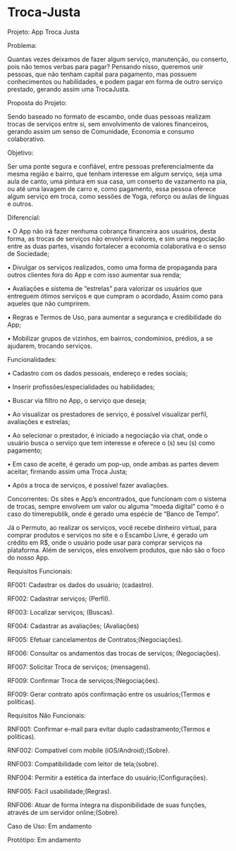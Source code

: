 # Troca-Justa

Projeto: App Troca Justa

Problema:

Quantas vezes deixamos de fazer algum serviço, manutenção, ou conserto, pois não temos verbas para pagar? Pensando nisso, queremos unir pessoas, que não tenham capital para pagamento, mas possuem conhecimentos ou habilidades, e podem pagar em forma de outro serviço prestado, gerando assim uma TrocaJusta.

Proposta do Projeto:

Sendo baseado no formato de escambo, onde duas pessoas realizam trocas de serviços entre si, sem envolvimento de valores financeiros, gerando assim um senso de Comunidade, Economia e consumo colaborativo.

Objetivo:

Ser uma ponte segura e confiável, entre pessoas preferencialmente da mesma região e bairro, que tenham interesse em algum serviço, seja uma aula de canto, uma pintura em sua casa, um conserto de vazamento na pia, ou até uma lavagem de carro e, como pagamento, essa pessoa oferece algum serviço em troca, como sessões de Yoga, reforço ou aulas de línguas e outros. 

Diferencial:

•	O App não irá fazer nenhuma cobrança financeira aos usuários, desta forma, as trocas de serviços não envolverá valores, e sim uma negociação entre as duas partes, visando fortalecer a economia colaborativa e o senso de Sociedade;

•	Divulgar os serviços realizados, como uma forma de propaganda para outros clientes fora do App e com isso aumentar sua renda;

•	Avaliações e sistema de “estrelas” para valorizar os usuários que entreguem  ótimos serviços e que cumpram o acordado, Assim como para aqueles que não cumprirem.

•	Regras e Termos de Uso, para aumentar a segurança e credibilidade do App;

•	Mobilizar grupos de vizinhos, em bairros, condomínios, prédios, a se ajudarem, trocando serviços.


Funcionalidades:

•	Cadastro com os dados pessoais, endereço e redes sociais;

•	Inserir profissões/especialidades ou habilidades;

•	Buscar via filtro no App, o serviço que deseja;

•	Ao visualizar os prestadores de serviço, é possível visualizar perfil, avaliações e  estrelas;

•	Ao selecionar o prestador, é iniciado a negociação via chat, onde o usuário busca o serviço que tem interesse e oferece o (s) seu (s) como pagamento;

•	Em caso de aceite, é gerado um pop-up, onde ambas as partes devem aceitar, firmando assim uma Troca Justa;

•	Após a troca de serviços, é possível fazer avaliações.


Concorrentes:
Os sites e App’s encontrados, que funcionam com o sistema de trocas, sempre envolvem um valor ou alguma “moeda digital” como é o caso do timerepublik, onde é gerado uma espécie de “Banco de Tempo”.

Já o Permuto, ao realizar os serviços, você recebe dinheiro virtual, para comprar produtos e serviços no site e o Escambo Livre, é gerado um crédito em R$, onde o usuário pode usar para comprar serviços na plataforma. Além de serviços, eles envolvem produtos, que não são o foco do nosso App.

Requisitos Funcionais:

RF001: Cadastrar os dados do usuário; (cadastro).

RF002: Cadastrar serviços; (Perfil).

RF003: Localizar serviços; (Buscas).

RF004: Cadastrar as avaliações; (Avaliações)

RF005: Efetuar cancelamentos de Contratos;(Negociações).

RF006: Consultar os andamentos das trocas de serviços; (Negociações).

RF007: Solicitar Troca de serviços; (mensagens).

RF009: Confirmar Troca de serviços;(Negociações).

RF009: Gerar contrato após confirmação entre os usuários;(Termos e políticas).


Requisitos Não Funcionais:

RNF001: Confirmar e-mail para evitar duplo cadastramento;(Termos e políticas).

RNF002: Compatível com mobile (iOS/Android);(Sobre).

RNF003: Compatibilidade com leitor de tela;(sobre).

RNF004: Permitir a estética da interface do usuário;(Configurações).

RNF005: Fácil usabilidade;(Regras).

RNF006: Atuar de forma íntegra na disponibilidade de suas funções, através de um servidor online;(Sobre).


Caso de Uso:
Em andamento

Protótipo:
Em andamento
